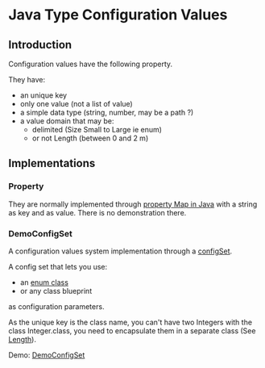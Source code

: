 # Java Type Configuration Values

## Introduction
Configuration values have the following property.

They have:
 
  * an unique key
  * only one value (not a list of value)
  * a simple data type (string, number, may be a path ?)
  * a value domain that may be:
     * delimited (Size Small to Large ie enum) 
     * or not Length (between 0 and 2 m)

## Implementations


### Property
They are normally implemented through [property Map in Java](http://gerardnico.com/wiki/language/java/property) with a string as key and as value.
There is no demonstration there.

 
### DemoConfigSet
A configuration values system implementation through a [configSet](src/Config/ConfigSet.java).

A config set that lets you use:

  * an [enum class](http://gerardnico.com/wiki/language/java/enum)
  * or any class blueprint

as configuration parameters.

As the unique key is the class name, you can't have two Integers with the class Integer.class, 
you need to encapsulate them in a separate class (See [Length](src/Config/Length.java)).

Demo: [DemoConfigSet](src/Config/DemoConfigSet.java)
